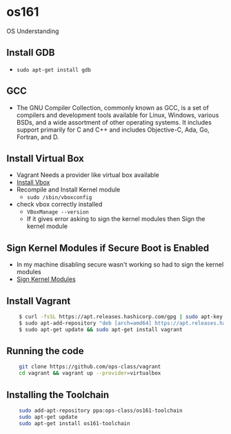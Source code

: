 # os161
OS Understanding

## Install GDB
- `sudo apt-get install gdb`

## GCC
- The GNU Compiler Collection, commonly known as GCC, is a set of compilers and development tools available for Linux, Windows, various BSDs, and a wide assortment of other operating systems. It includes support primarily for C and C++ and includes Objective-C, Ada, Go, Fortran, and D.

## Install Virtual Box
- Vagrant Needs a provider like virtual box available
- [Install Vbox](install_vbox_ubuntu24.10.md)
- Recompile and Install Kernel module
  - `sudo /sbin/vboxconfig`
- check vbox correctly installed
  - `VBoxManage --version`
  - If it gives error asking to sign the kernel modules then Sign the kernel module

## Sign Kernel Modules if Secure Boot is Enabled
- In my machine disabling secure wasn't working so had to sign the kernel modules
- [Sign Kernel Modules](sign_kernel_module.md)


## Install Vagrant

```bash
    $ curl -fsSL https://apt.releases.hashicorp.com/gpg | sudo apt-key add -
    $ sudo apt-add-repository "deb [arch=amd64] https://apt.releases.hashicorp.com $(lsb_release -cs) main"
    $ sudo apt-get update && sudo apt-get install vagrant
```

## Running the code

```bash
    git clone https://github.com/ops-class/vagrant
    cd vagrant && vagrant up --provider=virtualbox
```

## Installing the Toolchain

```bash
    sudo add-apt-repository ppa:ops-class/os161-toolchain
    sudo apt-get update
    sudo apt-get install os161-toolchain
```

